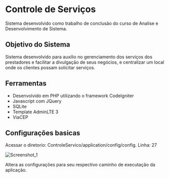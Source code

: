 # Controle de Serviços
Sistema desenvolvido como trabalho de conclusão do curso de Analise e Desenvolvimento de Sistema.

## Objetivo do Sistema
Sistema desenvolvido para auxilio no gerenciamento dos serviços dos prestadores e facilitar a divulgação de seus negócios, e centralizar um local onde os clientes possam solicitar serviços.

## Ferramentas
<ul>
  <li>Desenvolvido em PHP utilizando o framework CodeIgniter</li>
  <li>Javascript com JQuery</li>
  <li>SQLite</li>
  <li>Template AdminLTE 3</li>
  <li>ViaCEP</li>
</ul>

## Configurações basicas
Acessar o diretorio: ControleServico/application/config/config. Linha: 27

![Screenshot_1](https://user-images.githubusercontent.com/49572567/168595167-39a77cfe-458f-468c-966d-4edf8788e38d.png)


Altera as configurações para seu respectivo caminho de executação da aplicação.
